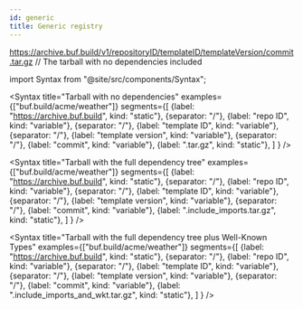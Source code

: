 ```yaml
---
id: generic
title: Generic registry
---
```


https://archive.buf.build/v1/repositoryID/templateID/templateVersion/commit.tar.gz // The tarball with no dependencies included


import Syntax from "@site/src/components/Syntax";

<Syntax
  title="Tarball with no dependencies"
  examples={["buf.build/acme/weather"]}
  segments={[
    {label: "https://archive.buf.build", kind: "static"},
    {separator: "/"},
    {label: "repo ID", kind: "variable"},
    {separator: "/"},
    {label: "template ID", kind: "variable"},
    {separator: "/"},
    {label: "template version", kind: "variable"},
    {separator: "/"},
    {label: "commit", kind: "variable"},
    {label: ".tar.gz", kind: "static"},
  ]
} />

<Syntax
  title="Tarball with the full dependency tree"
  examples={["buf.build/acme/weather"]}
  segments={[
    {label: "https://archive.buf.build", kind: "static"},
    {separator: "/"},
    {label: "repo ID", kind: "variable"},
    {separator: "/"},
    {label: "template ID", kind: "variable"},
    {separator: "/"},
    {label: "template version", kind: "variable"},
    {separator: "/"},
    {label: "commit", kind: "variable"},
    {label: ".include_imports.tar.gz", kind: "static"},
  ]
} />

<Syntax
  title="Tarball with the full dependency tree plus Well-Known Types"
  examples={["buf.build/acme/weather"]}
  segments={[
    {label: "https://archive.buf.build", kind: "static"},
    {separator: "/"},
    {label: "repo ID", kind: "variable"},
    {separator: "/"},
    {label: "template ID", kind: "variable"},
    {separator: "/"},
    {label: "template version", kind: "variable"},
    {separator: "/"},
    {label: "commit", kind: "variable"},
    {label: ".include_imports_and_wkt.tar.gz", kind: "static"},
  ]
} />
